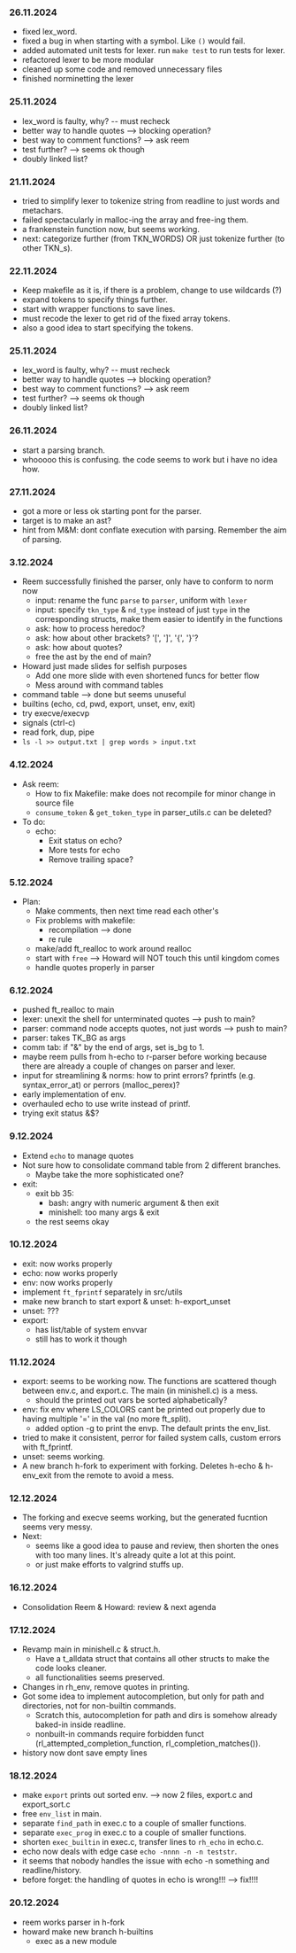 ### 26.11.2024
- fixed lex_word.
- fixed a bug in when starting with a symbol. Like `()` would fail.
- added automated unit tests for lexer. run `make test` to run tests for lexer.
- refactored lexer to be more modular
- cleaned up some code and removed unnecessary files
- finished norminetting the lexer

### 25.11.2024
- lex_word is faulty, why? -- must recheck
- better way to handle quotes --> blocking operation?
- best way to comment functions? --> ask reem
- test further? --> seems ok though
- doubly linked list?

### 21.11.2024
- tried to simplify lexer to tokenize string from readline to just words and metachars.
- failed spectacularly in malloc-ing the array and free-ing them.
- a frankenstein function now, but seems working.
- next: categorize further (from TKN_WORDS) OR just tokenize further (to other TKN_s).

### 22.11.2024
- Keep makefile as it is, if there is a problem, change to use wildcards (?)
- expand tokens to specify things further.
- start with wrapper functions to save lines.
- must recode the lexer to get rid of the fixed array tokens.
- also a good idea to start specifying the tokens.

### 25.11.2024
- lex_word is faulty, why? -- must recheck
- better way to handle quotes --> blocking operation?
- best way to comment functions? --> ask reem
- test further? --> seems ok though
- doubly linked list?

### 26.11.2024
- start a parsing branch.
- whooooo this is confusing. the code seems to work but i have no idea how.

### 27.11.2024
- got a more or less ok starting pont for the parser.
- target is to make an ast?
- hint from M&M: dont conflate execution with parsing. Remember the aim of parsing.

### 3.12.2024
- Reem successfully finished the parser, only have to conform to norm now
	- input: rename the func `parse` to `parser`, uniform with `lexer`
	- input: specify `tkn_type` & `nd_type` instead of just `type` in the corresponding structs, make them easier to identify in the functions
	- ask: how to process heredoc?
	- ask: how about other brackets? '[', ']', '{', '}'?
	- ask: how about quotes?
	- free the ast by the end of main?
- Howard just made slides for selfish purposes
	- Add one more slide with even shortened funcs for better flow
	- Mess around with command tables
- command table --> done but seems unuseful
- builtins (echo, cd, pwd, export, unset, env, exit)
- try execve/execvp
- signals (ctrl-c)
- read fork, dup, pipe
- `ls -l >> output.txt | grep words > input.txt`

### 4.12.2024
- Ask reem:
	- How to fix Makefile: make does not recompile for minor change in source file
	- `consume_token` & `get_token_type` in parser_utils.c can be deleted?
- To do:
	- echo:
		- Exit status on echo?
		- More tests for echo
		- Remove trailing space?

### 5.12.2024
- Plan:
	- Make comments, then next time read each other's
	- Fix problems with makefile:
		- recompilation --> done
		- re rule
	- make/add ft_realloc to work around realloc
	- start with `free` --> Howard will NOT touch this until kingdom comes
	- handle quotes properly in parser

### 6.12.2024
- pushed ft_realloc to main
- lexer: unexit the shell for unterminated quotes --> push to main?
- parser: command node accepts quotes, not just words --> push to main?
- parser: takes TK_BG as args
- comm tab: if "&" by the end of args, set is_bg to 1.
- maybe reem pulls from h-echo to r-parser before working because there are already a couple of changes on parser and lexer.
- input for streamlining & norms: how to print errors? fprintfs (e.g. syntax_error_at) or perrors (malloc_perex)?
- early implementation of env.
- overhauled echo to use write instead of printf.
- trying exit status &$?

### 9.12.2024
- Extend `echo` to manage quotes
- Not sure how to consolidate command table from 2 different branches.
	- Maybe take the more sophisticated one?
- exit:
	- exit bb 35:
		- bash: angry with numeric argument & then exit
		- minishell: too many args & exit
	- the rest seems okay

### 10.12.2024
- exit: now works properly
- echo: now works properly
- env: now works properly
- implement `ft_fprintf` separately in src/utils
- make new branch to start export & unset: h-export_unset
- unset: ???
- export:
	- has list/table of system envvar
	- still has to work it though

### 11.12.2024
- export: seems to be working now. The functions are scattered though between env.c, and export.c. The main (in minishell.c) is a mess.
	- should the printed out vars be sorted alphabetically?
- env: fix env where LS_COLORS cant be printed out properly due to having multiple '=' in the val (no more ft_split).
	- added option -g to print the envp. The default prints the env_list.
- tried to make it consistent, perror for failed system calls, custom errors with ft_fprintf.
- unset: seems working.
- A new branch h-fork to experiment with forking. Deletes h-echo & h-env_exit from the remote to avoid a mess.

### 12.12.2024
- The forking and execve seems working, but the generated fucntion seems very messy.
- Next:
	- seems like a good idea to pause and review, then shorten the ones with too many lines. It's already quite a lot at this point.
	- or just make efforts to valgrind stuffs up.

### 16.12.2024
- Consolidation Reem & Howard: review & next agenda

### 17.12.2024
- Revamp main in minishell.c & struct.h.
	- Have a t_alldata struct that contains all other structs to make the code looks cleaner.
	- all functionalities seems preserved.
- Changes in rh_env, remove quotes in printing.
- Got some idea to implement autocompletion, but only for path and directories, not for non-builtin commands.
	- Scratch this, autocompletion for path and dirs is somehow already baked-in inside readline.
	- nonbuilt-in commands require forbidden funct (rl_attempted_completion_function, rl_completion_matches()).
- history now dont save empty lines

### 18.12.2024
- make `export` prints out sorted env. --> now 2 files, export.c and export_sort.c
- free `env_list` in main.
- separate `find_path` in exec.c to a couple of smaller functions.
- separate `exec_prog` in exec.c to a couple of smaller functions.
- shorten `exec_builtin` in exec.c, transfer lines to `rh_echo` in echo.c.
- echo now deals with edge case `echo -nnnn -n -n teststr`.
- it seems that nobody handles the issue with echo -n something and readline/history.
- before forget: the handling of quotes in echo is wrong!!! --> fix!!!!

### 20.12.2024
- reem works parser in h-fork
- howard make new branch h-builtins
	- exec as a new module
